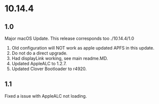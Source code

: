 # 10.14.4

## 1.0

Major macOS Update. This release corresponds too ./10.14.4/1.0

1. Old configuration will NOT work as apple updated APFS in this update.
2. Do not do a direct upgrade.
3. Had displayLink working, see main readme.MD.
4. Updated AppleALC to 1.2.7.
5. Updated Clover Bootloader to r4920.

## 1.1

Fixed a issue with AppleALC not loading.